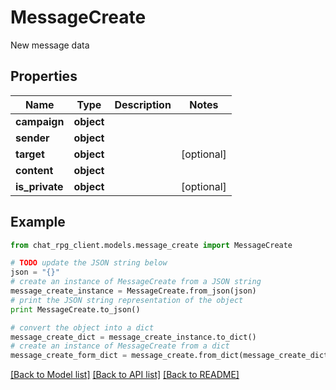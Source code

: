 # MessageCreate

New message data

## Properties
Name | Type | Description | Notes
------------ | ------------- | ------------- | -------------
**campaign** | **object** |  | 
**sender** | **object** |  | 
**target** | **object** |  | [optional] 
**content** | **object** |  | 
**is_private** | **object** |  | [optional] 

## Example

```python
from chat_rpg_client.models.message_create import MessageCreate

# TODO update the JSON string below
json = "{}"
# create an instance of MessageCreate from a JSON string
message_create_instance = MessageCreate.from_json(json)
# print the JSON string representation of the object
print MessageCreate.to_json()

# convert the object into a dict
message_create_dict = message_create_instance.to_dict()
# create an instance of MessageCreate from a dict
message_create_form_dict = message_create.from_dict(message_create_dict)
```
[[Back to Model list]](../README.md#documentation-for-models) [[Back to API list]](../README.md#documentation-for-api-endpoints) [[Back to README]](../README.md)



